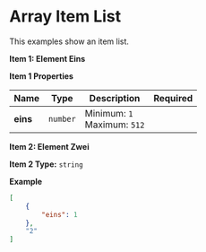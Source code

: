 # Array Item List

This examples show an item list.



**Item 1: Element Eins**

**Item 1 Properties**

|Name|Type|Description|Required|
|----|----|-----------|--------|
|**eins**|`number`|Minimum: `1`<br/>Maximum: `512`<br/>||



**Item 2: Element Zwei**

**Item 2 Type:** `string`<br/>

**Example**

```json
[
    {
        "eins": 1
    },
    "2"
]
```


